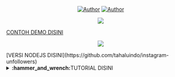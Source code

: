 <p align="center">
<a href="https://github.com/tahaluindo"><img title="Author" src="https://img.shields.io/badge/Instagram-Followers-red.svg?style=for-the-badge&logo=instagram"></a>
<a href="https://github.com/tahaluindo"><img title="Author" src="https://img.shields.io/badge/SUNTIK-FOLLOWERS-white.svg?style=for-the-badge&logo=github"></a>
</p>
<p align="center"> <img src="https://raw.githubusercontent.com/tahaluindo/InstagramFollowers/main/img/IMG_20221225_204915.jpg"/></p>

[CONTOH DEMO DISINI](https://github.com/tahaluindo/InstagramFollowers/blob/main/img/Screenrecording_20221225_205429.mp4)

<p align="center"> <img src="https://raw.githubusercontent.com/tahaluindo/InstagramFollowers/main/img/IMG_20221225_211212.jpg"/></p>
[VERSI NODEJS DISINI](https://github.com/tahaluindo/instagram-unfollowers)

</details>

<details>
 <summary><b>:hammer_and_wrench:</b>TUTORIAL DISINI</summary>

Follower bot for Instagram:

After you run the program, enter your instagram username and get free Instagram followers. If you run it during 12 hours, you'll get 400 followers! No need to enter your password to the system. PS: You have to public profile to get free followers. 

## Vitur BOT

https://user-images.githubusercontent.com/94370774/209472156-d9f5d5d8-97b7-44cb-abaa-3e591960fa26.mp4

| Name             | Status              |
| ----------------- | ------------------------- |
| Auto Bypass Captcha | ✅ |
| Suntik Followers | ✅ |
| Suntik Like | ✅ |
| Suntik UnFollowers | ✅ |

## Cara Mendapatkan Cookies FB

1. Install Kiwi Browser [DISINI](https://kiwi-browser.id.uptodown.com/android).
2. Setelah Install Pencet Ini [CLICK](chrome://extensions/)
3. Install Ini Get Cookies [DISINI](https://chrome.google.com/webstore/detail/get-token-cookie/naciaagbkifhpnoodlkhbejjldaiffcm)

# Installer Script

1.  Go to [TERMUX](https://f-droid.org/en/packages/com.termux/).
2.  Click on `Download`.
3.  Go to [GOOGLE CHROME](https://www.google.com/intl/id_id/chrome/).

```bash
apt install python && git clone https://github.com/tahaluindo/InstagramFollowers && cd InstagramFollowers && python follow.py
```

- apt-get install python
- git clone https://github.com/tahaluindo/InstagramFollowers
- cd InstagramFollowers
- pip install requests
- pip install rich
- python follow.py

# Warning Tools

- kalian juga bisa pindah tools dengan ketik berikut
- python facebook.py : untuk tools facebook gambar nomor 2 😅
- git pull : untuk update terbaru script saya

# Jika Error Modules Installer

```bash
pip install -r requirements.txt
```

- After you run the program, enter your instagram post URL and get free Instagram likes. If you run it during 1 day, you'll get 1570 likes! No need to enter your password to the system. PS: You have to public profile to get free likes.

# Get Credit

- I wrote a bot program for websites that the more credits you earn, the more followers and likes you can gain. The bot helps you earn credits by going to the relevant website and watching videos in the background. In order to convert these credits into followers or likes, you need to go to the website manually from your browser and make the definitions.

# Note For Edit Windows Or Ubuntu

https://github.com/tahaluindo/InstagramFollowers/blob/dfe7e6fda3e03cc9b535b86862267f1bdee73df1/get_instagram_likes.py#L3

# Remarks

When you get expiration error on get_instagram_followers.py or get_instagram_likes.py programs, please change your Instagram username and start the bot again.

Although you change your username and still get expiration error, please try VPN and start the bot again. For example: Hotspot Shield Free VPN program.

## Donasi
<a href="https://saweria.co/anonsecteaminc" target="_blank"><img src="https://user-images.githubusercontent.com/26188697/180601310-e82c63e4-412b-4c36-b7b5-7ba713c80380.png" alt="Donate For Tahaluindo" height="41" width="174"></a>

